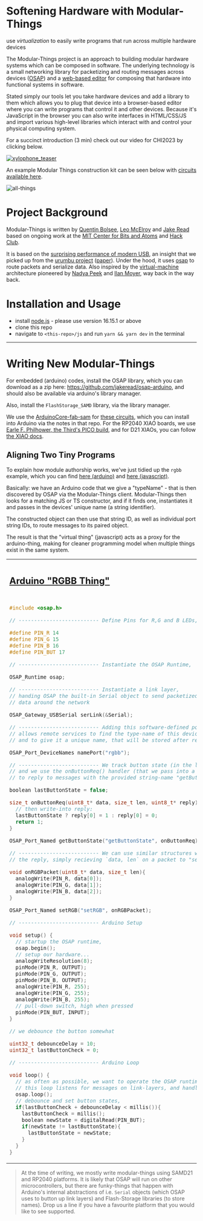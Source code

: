 # Softening Hardware with Modular-Things

use *virtualization* to easily write programs that run across multiple hardware devices

The Modular-Things project is an approach to building modular hardware systems which can be composed in software.
The underlying technology is a small networking library for packetizing and routing messages across devices ([OSAP](http://osap.tools/)) and a [web-based editor](https://modular-things.github.io/modular-things/) for composing that hardware into functional systems in software. 

Stated simply our tools let you take hardware devices and add a library to them which allows you to plug that device into a browser-based editor where you can write programs that control it and other devices. Because it's JavaScript in the browser you can also write interfaces in HTML/CSS/JS and import various high-level libraries which interact with and control your physical computing system.

For a succinct introduction (3 min) check out our video for CHI2023 by clicking below.

[![xylophone_teaser](https://user-images.githubusercontent.com/27078897/227839123-76ac63d5-3384-4ed5-862e-2ece6add0404.jpg)](https://vimeo.com/811895279)

An example Modular Things construction kit can be seen below with [circuits available here](https://github.com/modular-things/modular-things-circuits).

![all-things](https://user-images.githubusercontent.com/27078897/227838793-23ff9302-8a19-44f2-bb30-a2155078a1fb.jpg)

# Project Background

Modular-Things is written by [Quentin Bolsee](https://github.com/qbolsee), [Leo McElroy](https://github.com/leomcelroy) and [Jake Read](https://github.com/jakeread) based on ongoing work at the [MIT Center for Bits and Atoms](https://cba.mit.edu/) and [Hack Club](https://hackclub.com/). 

It is based on the [surprising performance of modern USB](log/2022-11_usb-motion-perf-tests-log.md), an insight that we picked up from the [urumbu project](https://gitlab.cba.mit.edu/neilg/urumbu) ([paper](https://cba.mit.edu/docs/papers/22.11.Urumbu.pdf)). Under the hood, it uses [osap](http://osap.tools/) to route packets and serialize data. Also inspired by the [virtual-machine](https://cba.mit.edu/docs/theses/16.08.Peek.pdf) architecture pioneered by [Nadya Peek](http://infosyncratic.nl/) and [Ilan Moyer](https://web.mit.edu/imoyer/www/index.html), way back in the way back. 

# Installation and Usage 

* install [node.js](https://nodejs.org/en/) - please use version 16.15.1 or above
* clone this repo
* navigate to `<this-repo>/js` and run `yarn && yarn dev` in the terminal

--- 

# Writing New Modular-Things

For embedded (arduino) codes, install the OSAP library, which you can download as a zip here: https://github.com/jakeread/osap-arduino, and should also be available via arduino's library manager.

Also, install the `FlashStorage_SAMD` library, via the library manager.

We use the [ArduinoCore-fab-sam](https://github.com/qbolsee/ArduinoCore-fab-sam) for [these circuits](https://github.com/modular-things/modular-things-circuits), which you can install into Arduino via the notes in that repo. For the RP2040 XIAO boards, we use [Earle F. Philhower, the Third's PICO build](https://github.com/earlephilhower/arduino-pico), and for D21 XIAOs, you can follow [the XIAO docs](https://wiki.seeedstudio.com/Seeeduino-XIAO/). 

## Aligning Two Tiny Programs

To explain how module authorship works, we've just tidied up the `rgbb` example, which you can find [here (arduino)](arduino/rgbb-thing/rgbb-thing.ino) and [here (javascript)](src/lib/virtualThings/rgbb.ts).

Basically: we have an Arduino code that we give a "typeName" - that is then discovered by OSAP via the Modular-Things client. Modular-Things then looks for a matching JS or TS constructor, and if it finds one, instantiates it and passes in the devices' unique name (a string identifier). 

The constructed object can then use that string ID, as well as individual port string IDs, to route messages to its paired object. 

The result is that the "virtual thing" (javascript) acts as a proxy for the arduino-thing, making for cleaner programming model when multiple things exist in the same system. 

<table>
<tr>
<td>
  <h2><a href="arduino/rgbb-thing/rgbb-thing.ino" target="new">Arduino "RGBB Thing"</a></h2>
</td>
<td>
  <h2><a href="src/lib/virtualThings/rgbb.ts" target="new">JavaScript "RGBB Thing"</a><h2>
</td>
</tr>
<tr>
<td valign="top">

```cpp 
#include <osap.h>

// -------------------------- Define Pins for R,G and B LEDs, and one Button

#define PIN_R 14
#define PIN_G 15
#define PIN_B 16
#define PIN_BUT 17

// -------------------------- Instantiate the OSAP Runtime, 

OSAP_Runtime osap;

// -------------------------- Instantiate a link layer, 
// handing OSAP the built-in Serial object to send packetized 
// data around the network 

OSAP_Gateway_USBSerial serLink(&Serial);

// -------------------------- Adding this software-defined port 
// allows remote services to find the type-name of this device (here "rgbb")
// and to give it a unique name, that will be stored after reset 

OSAP_Port_DeviceNames namePort("rgbb");

// -------------------------- We track button state (in the loop()), 
// and we use the onButtonReq() handler (that we pass into a named port)
// to reply to messages with the provided string-name "getButtonState"

boolean lastButtonState = false;

size_t onButtonReq(uint8_t* data, size_t len, uint8_t* reply){
  // then write-into reply:
  lastButtonState ? reply[0] = 1 : reply[0] = 0;
  return 1;
}

OSAP_Port_Named getButtonState("getButtonState", onButtonReq);

// -------------------------- We can use similar structures without 
// the reply, simply recieving `data, len` on a packet to "setRGB" here 

void onRGBPacket(uint8_t* data, size_t len){
  analogWrite(PIN_R, data[0]);
  analogWrite(PIN_G, data[1]);
  analogWrite(PIN_B, data[2]);
}

OSAP_Port_Named setRGB("setRGB", onRGBPacket);

// -------------------------- Arduino Setup

void setup() {
  // startup the OSAP runtime,
  osap.begin();
  // setup our hardware... 
  analogWriteResolution(8);
  pinMode(PIN_R, OUTPUT);
  pinMode(PIN_G, OUTPUT);
  pinMode(PIN_B, OUTPUT);
  analogWrite(PIN_R, 255);
  analogWrite(PIN_G, 255);
  analogWrite(PIN_B, 255);
  // pull-down switch, high when pressed
  pinMode(PIN_BUT, INPUT);
}

// we debounce the button somewhat 

uint32_t debounceDelay = 10;
uint32_t lastButtonCheck = 0;

// -------------------------- Arduino Loop

void loop() {
  // as often as possible, we want to operate the OSAP runtime, 
  // this loop listens for messages on link-layers, and handles packets... 
  osap.loop();
  // debounce and set button states, 
  if(lastButtonCheck + debounceDelay < millis()){
    lastButtonCheck = millis();
    boolean newState = digitalRead(PIN_BUT);
    if(newState != lastButtonState){
      lastButtonState = newState;
    }
  }
}

```

</td>
<td valign="top">

```javascript
import { osap } from "../osapjs/osap";

// this file lives in `modular-things/src/lib/virtualThings/rgbb.ts`
// to add new thing, simply drop a similar file in the same directory 
// and give it the same name as your "typeName" in the embedded example
// i.e. the line `OSAP_Port_DeviceNames namePort("rgbb");` 
// ... finally, add the file as an import in 
// `modular-things/src/lib/modularThingClient.ts` around line 4, 
// and add it to the constructors list (around line 18)

// the name given to us here is the "uniqueName" of the matched 
// device, we use this as a kind of address 
export default function rgbbThing(name: string) {
  // we can return a handful of functions... 
  return {
    // each of these is basically a little serialization routine
    // but of course you can run arbitrary code in them... 
    setRGB: async (r, g, b) => {
      let datagram = new Uint8Array(3);
      datagram[0] = 255 - r * 255;
      datagram[1] = 255 - g * 255;
      datagram[2] = 255 - (b * 255) / 2;
      // to send data, we use 
      // `osap.send(name: string, targetPort: string, data: Uint8Array)`
      // ... and please use 'async' funcs with 'await' in front of 
      // network calls 
      // ... as you have probably figured out, "setRGB" here routes to 
      // the function defined around line 43 in the arduino example
      await osap.send(name, "setRGB", datagram);
    },
    getButtonState: async () => {
      // named-ports that return data resolve that data like-so:
      let res = await osap.send(name, "getButtonState", new Uint8Array([]));
      // and we can deserialize results... 
      if(res[0] > 0){
        return true;
      } else {
        return false;
      }
    },
    // each thing should implement this function, it lets us update 
    // the name (address) when the user sets a new uniqueName for 
    // the device, 
    updateName: (newName: string) => {
      name = newName;
    },
    // and we additionally return a description of the device's API:
    api: [
      { 
        name: "setRGB",
        args: [
          "red: 0 to 1", 
          "green: 0 to 1", 
          "blue: 0 to 1"
        ],
      },
      {
        name: "getButtonState",
        args: [ ],
        return: "0 or 1"
      }
    ]
  }
}
```

</td>
</tr>
</table>



> At the time of writing, we mostly write modular-things using SAMD21 and RP2040 platforms. It is likely that OSAP will run on other microcontrollers, but there are funky-things that happen with Arduino's internal abstractions of i.e. `Serial` objects (which OSAP uses to button up link layers) and Flash-Storage libraries (to store names). Drop us a line if you have a favourite platform that you would like to see supported. 
